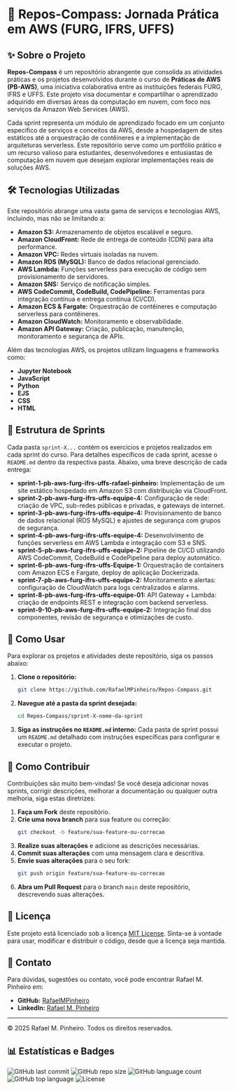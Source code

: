 # 🚀 Repos-Compass: Jornada Prática em AWS (FURG, IFRS, UFFS)

## ✨ Sobre o Projeto

**Repos-Compass** é um repositório abrangente que consolida as atividades práticas e os projetos desenvolvidos durante o curso de **Práticas de AWS (PB-AWS)**, uma iniciativa colaborativa entre as instituições federais FURG, IFRS e UFFS. Este projeto visa documentar e compartilhar o aprendizado adquirido em diversas áreas da computação em nuvem, com foco nos serviços da Amazon Web Services (AWS).

Cada sprint representa um módulo de aprendizado focado em um conjunto específico de serviços e conceitos da AWS, desde a hospedagem de sites estáticos até a orquestração de contêineres e a implementação de arquiteturas serverless. Este repositório serve como um portfólio prático e um recurso valioso para estudantes, desenvolvedores e entusiastas de computação em nuvem que desejam explorar implementações reais de soluções AWS.

## 🛠️ Tecnologias Utilizadas

Este repositório abrange uma vasta gama de serviços e tecnologias AWS, incluindo, mas não se limitando a:

*   **Amazon S3:** Armazenamento de objetos escalável e seguro.
*   **Amazon CloudFront:** Rede de entrega de conteúdo (CDN) para alta performance.
*   **Amazon VPC:** Redes virtuais isoladas na nuvem.
*   **Amazon RDS (MySQL):** Banco de dados relacional gerenciado.
*   **AWS Lambda:** Funções serverless para execução de código sem provisionamento de servidores.
*   **Amazon SNS:** Serviço de notificação simples.
*   **AWS CodeCommit, CodeBuild, CodePipeline:** Ferramentas para integração contínua e entrega contínua (CI/CD).
*   **Amazon ECS & Fargate:** Orquestração de contêineres e computação serverless para contêineres.
*   **Amazon CloudWatch:** Monitoramento e observabilidade.
*   **Amazon API Gateway:** Criação, publicação, manutenção, monitoramento e segurança de APIs.

Além das tecnologias AWS, os projetos utilizam linguagens e frameworks como:

*   **Jupyter Notebook**
*   **JavaScript**
*   **Python**
*   **EJS**
*   **CSS**
*   **HTML**

## 📂 Estrutura de Sprints

Cada pasta `sprint-X...` contém os exercícios e projetos realizados em cada sprint do curso. Para detalhes específicos de cada sprint, acesse o `README.md` dentro da respectiva pasta. Abaixo, uma breve descrição de cada entrega:

*   **sprint-1-pb-aws-furg-ifrs-uffs-rafael-pinheiro:** Implementação de um site estático hospedado em Amazon S3 com distribuição via CloudFront.
*   **sprint-2-pb-aws-furg-ifrs-uffs-equipe-4:** Configuração de rede: criação de VPC, sub-redes públicas e privadas, e gateways de internet.
*   **sprint-3-pb-aws-furg-ifrs-uffs-equipe-4:** Provisionamento de banco de dados relacional (RDS MySQL) e ajustes de segurança com grupos de segurança.
*   **sprint-4-pb-aws-furg-ifrs-uffs-equipe-4:** Desenvolvimento de funções serverless em AWS Lambda e integração com S3 e SNS.
*   **sprint-5-pb-aws-furg-ifrs-uffs-equipe-2:** Pipeline de CI/CD utilizando AWS CodeCommit, CodeBuild e CodePipeline para deploy automático.
*   **sprint-6-pb-aws-furg-ifrs-uffs-Equipe-1:** Orquestração de containers com Amazon ECS e Fargate, deploy de aplicação Dockerizada.
*   **sprint-7-pb-aws-furg-ifrs-uffs-equipe-2:** Monitoramento e alertas: configuração de CloudWatch para logs centralizados e alarms.
*   **sprint-8-pb-aws-furg-ifrs-uffs-equipe-01:** API Gateway + Lambda: criação de endpoints REST e integração com backend serverless.
*   **sprint-9-10-pb-aws-furg-ifrs-uffs-equipe-2:** Integração final dos componentes, revisão de segurança e otimizações de custo.

## 🚀 Como Usar

Para explorar os projetos e atividades deste repositório, siga os passos abaixo:

1.  **Clone o repositório:**
    ```bash
    git clone https://github.com/RafaelMPinheiro/Repos-Compass.git
    ```
2.  **Navegue até a pasta da sprint desejada:**
    ```bash
    cd Repos-Compass/sprint-X-nome-da-sprint
    ```
3.  **Siga as instruções no `README.md` interno:** Cada pasta de sprint possui um `README.md` detalhado com instruções específicas para configurar e executar o projeto.

## 🤝 Como Contribuir

Contribuições são muito bem-vindas! Se você deseja adicionar novas sprints, corrigir descrições, melhorar a documentação ou qualquer outra melhoria, siga estas diretrizes:

1.  **Faça um Fork** deste repositório.
2.  **Crie uma nova branch** para sua feature ou correção:
    ```bash
    git checkout -b feature/sua-feature-ou-correcao
    ```
3.  **Realize suas alterações** e adicione as descrições necessárias.
4.  **Commit suas alterações** com uma mensagem clara e descritiva.
5.  **Envie suas alterações** para o seu fork:
    ```bash
    git push origin feature/sua-feature-ou-correcao
    ```
6.  **Abra um Pull Request** para o branch `main` deste repositório, descrevendo suas alterações.

## 📄 Licença

Este projeto está licenciado sob a licença [MIT License](https://opensource.org/licenses/MIT). Sinta-se à vontade para usar, modificar e distribuir o código, desde que a licença seja mantida.

## 📧 Contato

Para dúvidas, sugestões ou contato, você pode encontrar Rafael M. Pinheiro em:

*   **GitHub:** [RafaelMPinheiro](https://github.com/RafaelMPinheiro)
*   **LinkedIn:** [Rafael M. Pinheiro](https://www.linkedin.com/in/rafaelmpinheiro/)

---

© 2025 Rafael M. Pinheiro. Todos os direitos reservados.




## 📊 Estatísticas e Badges

![GitHub last commit](https://img.shields.io/github/last-commit/RafaelMPinheiro/Repos-Compass)
![GitHub repo size](https://img.shields.io/github/repo-size/RafaelMPinheiro/Repos-Compass)
![GitHub language count](https://img.shields.io/github/languages/count/RafaelMPinheiro/Repos-Compass)
![GitHub top language](https://img.shields.io/github/languages/top/RafaelMPinheiro/Repos-Compass)
![License](https://img.shields.io/badge/License-MIT-yellow.svg)
